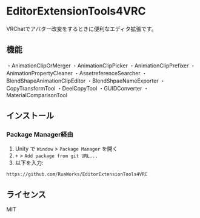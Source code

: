 # EditorExtensionTools4VRC
VRChatでアバター改変をするときに便利なエディタ拡張です。

## 機能
・AnimationClipOrMerger
・AnimationClipPicker
・AnimationClipPrefixer
・AnimationPropertyCleaner
・AssetreferenceSearcher
・BlendShapeAnimationClipEditor
・BlendShpaeNameExporter
・CopyTransformTool
・DeelCopyTool
・GUIDConverter
・MaterialComparisonTool
## インストール
### Package Manager経由
1. Unity で `Window` > `Package Manager` を開く
2. `+` > `Add package from git URL...`
3. 以下を入力:
```
https://github.com/RuaWorks/EditorExtensionTools4VRC
```


## ライセンス
MIT